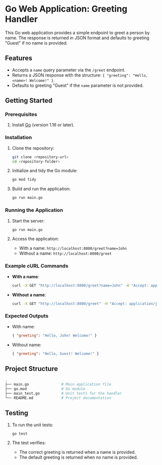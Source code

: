 # Go Web Application: Greeting Handler

This Go web application provides a simple endpoint to greet a person by name. The response is returned in JSON format and defaults to greeting "Guest" if no name is provided.

## Features

- Accepts a `name` query parameter via the `/greet` endpoint.
- Returns a JSON response with the structure: `{ "greeting": "Hello, <name>! Welcome!" }`.
- Defaults to greeting "Guest" if the `name` parameter is not provided.

## Getting Started

### Prerequisites

1. Install [Go](https://go.dev/dl/) (version 1.16 or later).

### Installation

1. Clone the repository:

   ```bash
   git clone <repository-url>
   cd <repository-folder>
   ```

2. Initialize and tidy the Go module:

   ```bash
   go mod tidy
   ```

3. Build and run the application:

   ```bash
   go run main.go
   ```

### Running the Application

1. Start the server:

   ```bash
   go run main.go
   ```

2. Access the application:

   - With a name: `http://localhost:8000/greet?name=John`
   - Without a name: `http://localhost:8000/greet`

### Example cURL Commands

- **With a name**:

  ```bash
  curl -X GET "http://localhost:8000/greet?name=John" -H "Accept: application/json"
  ```

- **Without a name**:

  ```bash
  curl -X GET "http://localhost:8000/greet" -H "Accept: application/json"
  ```

### Expected Outputs

- With name:

  ```json
  { "greeting": "Hello, John! Welcome!" }
  ```

- Without name:

  ```json
  { "greeting": "Hello, Guest! Welcome!" }
  ```

## Project Structure

```bash
.
├── main.go               # Main application file
├── go.mod                # Go module
├── main_test.go          # Unit tests for the handler
└── README.md             # Project documentation
```

## Testing

1. To run the unit tests:

   ```bash
   go test
   ```

2. The test verifies:
   - The correct greeting is returned when a name is provided.
   - The default greeting is returned when no name is provided.
